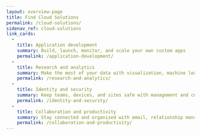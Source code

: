 ```yaml
---
layout: overview-page
title: Find Cloud Solutions
permalink: /cloud-solutions/
sidenav_ref: cloud-solutions
link_cards:
  - 
    title: Application development
    summary: Build, launch, monitor, and scale your own custom apps
    permalink: /application-development/
  - 
    title: Research and analytics
    summary: Make the most of your data with visualization, machine learning, and mapping
    permalink: /research-and-analytics/
  - 
    title: Identity and security
    summary: Keep teams, devices, and sites safe with management and continuous monitoring
    permalink: /identity-and-security/
  - 
    title: Collaboration and productivity
    summary: Stay connected and organized with email, relationship management, help desk tools and more
    permalink: /collaboration-and-productivity/
---
```


